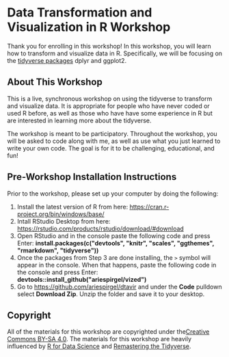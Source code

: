 # Data Transformation and Visualization in R Workshop

Thank you for enrolling in this workshop! In this workshop, you will learn how to transform and visualize data in R. Specifically, we will be focusing on the [tidyverse packages](https://www.tidyverse.org/) dplyr and ggplot2.

## About This Workshop

This is a live, synchronous workshop on using the tidyverse to transform and visualize data. It is appropriate for people who have never coded or used R before, as well as those who have have some experience in R but are interested in learning more about the tidyverse.

The workshop is meant to be participatory. Throughout the workshop, you will be asked to code along with me, as well as use what you just learned to write your own code. The goal is for it to be challenging, educational, and fun!

## Pre-Workshop Installation Instructions

Prior to the workshop, please set up your computer by doing the following:

  1. Install the latest version of R from here: https://cran.r-project.org/bin/windows/base/
  2. Intall RStudio Desktop from here: https://rstudio.com/products/rstudio/download/#download
  3. Open RStudio and in the console paste the following code and press Enter: **install.packages(c("devtools", "knitr", "scales", "ggthemes", "rmarkdown", "tidyverse"))**
  4. Once the packages from Step 3 are done installing, the `>` symbol will appear in the console. When that happens, paste the following code in the console and press Enter: **devtools::install_github("ariespirgel/vized")**
  5. Go to https://github.com/ariespirgel/dtavir and under the **Code** pulldown select **Download Zip**. Unzip the folder and save it to your desktop.

## Copyright

All of the materials for this workshop are copyrighted under the[Creative Commons BY-SA 4.0](https://creativecommons.org/licenses/by-sa/4.0/). The materials for this workshop are heavily influenced by [R for Data Science](https://r4ds.had.co.nz/) and [Remastering the Tidyverse](https://github.com/rstudio-education/remaster-the-tidyverse).
